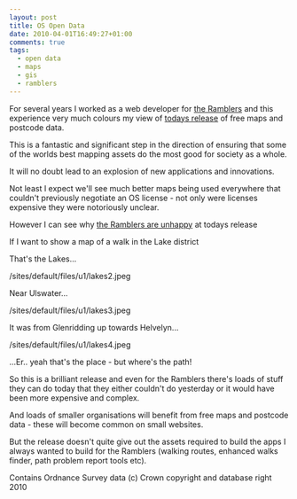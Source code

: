 ```yaml
---
layout: post
title: OS Open Data
date: 2010-04-01T16:49:27+01:00
comments: true
tags:
  - open data
  - maps
  - gis
  - ramblers
---
```


For several years I worked as a web developer for [the Ramblers](http://www.ramblers.org.uk/) and this experience very much colours my view of [todays release](http://www.ordnancesurvey.co.uk/opendata) of free maps and postcode data.

This is a fantastic and significant step in the direction of ensuring that some of the worlds best mapping assets do the most good for society as a whole.

It will no doubt lead to an explosion of new applications and innovations.

Not least I expect we'll see much better maps being used everywhere that couldn't previously negotiate an OS license - not only were licenses expensive they were notoriously unclear.

However I can see why [the Ramblers are unhappy](http://www.ramblers.org.uk/news/latest_news/OSfreemaps) at todays release

If I want to show a map of a walk in the Lake district

That's the Lakes...

/sites/default/files/u1/lakes2.jpeg

Near Ulswater...

/sites/default/files/u1/lakes3.jpeg

It was from Glenridding up towards Helvelyn...

/sites/default/files/u1/lakes4.jpeg

...Er.. yeah that's the place - but where's the path!

So this is a brilliant release and even for the Ramblers there's loads of stuff they can do today that they either couldn't do yesterday or it would have been more expensive and complex.

And loads of smaller organisations will benefit from free maps and postcode data - these will become common on small websites.

But the release doesn't quite give out the assets required to build the apps I always wanted to build for the Ramblers (walking routes, enhanced walks finder, path problem report tools etc).

Contains Ordnance Survey data (c) Crown copyright and database right 2010
